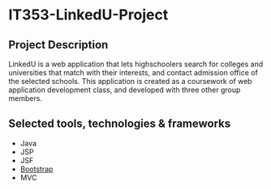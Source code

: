 # IT353-LinkedU-Project

## Project Description
LinkedU is a web application that lets highschoolers search for colleges and universities that match with their interests, and contact admission office of the selected schools. This application is created as a coursework of web application development class, and developed with three other group members.

## Selected tools, technologies & frameworks
* Java
* JSP
* JSF
* [Bootstrap](http://getbootstrap.com/)
* MVC
